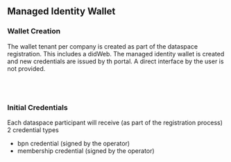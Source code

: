 ## Managed Identity Wallet

### Wallet Creation

The wallet tenant per company is created as part of the dataspace registration.
This includes a didWeb.
The managed identity wallet is created and new credentials are issued by th portal.
A direct interface by the user is not provided.

<br>
<br>

### Initial Credentials

Each dataspace participant will receive (as part of the registration process) 2 credential types

* bpn credential (signed by the operator)
* membership credential (signed by the operator)

<br>
<br>
